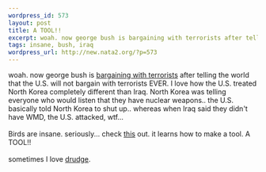 ```yaml
--- 
wordpress_id: 573
layout: post
title: A TOOL!!
excerpt: woah. now george bush is bargaining with terrorists after telling the world that the U.S. will not bargain with terrorists EVER. I love how the U.S. treated North Korea completely different than Iraq. North Korea was telling everyone who would listen that they have nuclear weapons.. the U.S. basically told North Kor...
tags: insane, bush, iraq
wordpress_url: http://new.nata2.org/?p=573
---
```

woah. now george bush is <a href="http://www.washingtonpost.com/wp-dyn/articles/A25824-2003Jul21.html">bargaining with terrorists</a> after telling the world that the U.S. will not bargain with terrorists EVER. I love how the U.S. treated North Korea completely different than Iraq. North Korea was telling everyone who would listen that they have nuclear weapons.. the U.S. basically told North Korea to shut up.. whereas when Iraq said they didn't have WMD, the U.S. attacked, wtf...<br>
<br>
Birds are insane. seriously... check <a href="http://www.sciencemag.org/feature/data/crow/weirmovie.mov">this</a> out. it learns how to make a tool. A TOOL!!<br>
<br>
sometimes I love <a href="http://drudgereport.com/flashbp.htm">drudge</a>.
